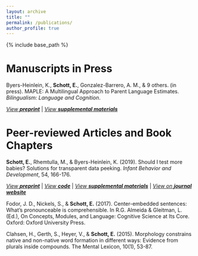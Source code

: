 ```yaml
---
layout: archive
title: ""
permalink: /publications/
author_profile: true
---
```


<!-- {% if author.googlescholar %}
  You can also find my articles on <u><a href="{{author.googlescholar}}">my Google Scholar profile</a>.</u>
{% endif %} -->

{% include base_path %}

Manuscripts in Press
=======

Byers-Heinlein, K., **Schott, E.**, Gonzalez-Barrero, A. M., & 9 others. (in press). MAPLE: A Multilingual
Approach to Parent Language Estimates. *Bilingualism: Language and Cognition*.

[*View* ***preprint***](https://psyarxiv.com/r2q3u/)     \|    [*View* ***supplemental materials***](https://osf.io/byxfz/)

Peer-reviewed Articles and Book Chapters
=======

**Schott, E.**, Rhemtulla, M., & Byers-Heinlein, K. (2019). Should I test more babies? Solutions for transparent data peeking. *Infant Behavior and Development*, 54, 166-176.

[*View* ***preprint***](https://psyarxiv.com/gxfaj/)     \|    [*View* ***code***](https://e-schott.github.io/code/SolutionsForTransparentDataPeeking-resub.html)     \|    [*View* ***supplemental materials***](https://osf.io/qd25s/)     \|    [*View on* ***journal website***](https://authors.elsevier.com/a/1YdNGbDG3rNxU)

Fodor, J. D., Nickels, S., & **Schott, E.** (2017). Center-embedded sentences: What’s pronounceable is comprehensible. In R.G. Almeida & Gleitman, L. (Ed.), On Concepts, Modules, and Language: Cognitive Science at Its Core. Oxford: Oxford University Press.

Clahsen, H., Gerth, S., Heyer, V., & **Schott, E.** (2015). Morphology constrains native and non-native word formation in different ways: Evidence from plurals inside compounds. The Mental Lexicon, 10(1), 53-87.
<!-- {% for post in site.publications reversed %}
  {% include archive-single.html %}
{% endfor %} -->
